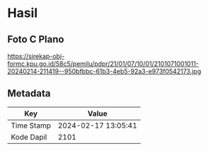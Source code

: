 # Hasil

## Foto C Plano

https://sirekap-obj-formc.kpu.go.id/58c5/pemilu/pdpr/21/01/07/10/01/2101071001011-20240214-211419--950bfbbc-61b3-4eb5-92a3-e973f0542173.jpg


## Metadata

| Key        | Value               |
| ---------- | ------------------- |
| Time Stamp | 2024-02-17 13:05:41 |
| Kode Dapil | 2101                |



